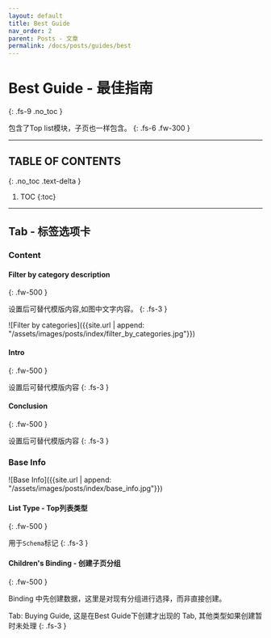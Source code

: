 ```yaml
---
layout: default
title: Best Guide
nav_order: 2
parent: Posts - 文章
permalink: /docs/posts/guides/best
---
```


# Best Guide - 最佳指南
{: .fs-9 .no_toc }

包含了Top list模块，子页也一样包含。
{: .fs-6 .fw-300 }

---

## TABLE OF CONTENTS
{: .no_toc .text-delta }

1. TOC
{:toc}

---


## Tab - 标签选项卡

### Content

#### Filter by category description
{: .fw-500 }

设置后可替代模版内容,如图中文字内容。
{: .fs-3 }

![Filter by categories]({{site.url | append: "/assets/images/posts/index/filter_by_categories.jpg"}})

#### Intro
{: .fw-500 }

设置后可替代模版内容
{: .fs-3 }

#### Conclusion
{: .fw-500 }

设置后可替代模版内容
{: .fs-3 }

### Base Info

![Base Info]({{site.url | append: "/assets/images/posts/index/base_info.jpg"}})

#### List Type - Top列表类型
{: .fw-500 }

用于`Schema`标记
{: .fs-3 }

#### Children's Binding - 创建子页分组
{: .fw-500 }

Binding 中先创建数据，这里是对现有分组进行选择，而非直接创建。

Tab: Buying Guide, 这是在Best Guide下创建才出现的 Tab, 其他类型如果创建暂时未处理
{: .fs-3 }


